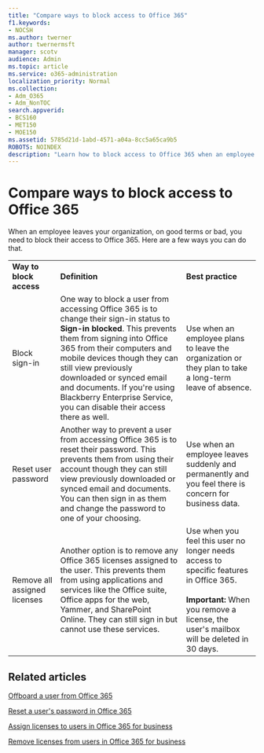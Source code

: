 ```yaml
---
title: "Compare ways to block access to Office 365"
f1.keywords:
- NOCSH
ms.author: twerner
author: twernermsft
manager: scotv
audience: Admin
ms.topic: article
ms.service: o365-administration
localization_priority: Normal
ms.collection: 
- Adm_O365
- Adm_NonTOC
search.appverid:
- BCS160
- MET150
- MOE150
ms.assetid: 5785d21d-1abd-4571-a04a-8cc5a65ca9b5
ROBOTS: NOINDEX
description: "Learn how to block access to Office 365 when an employee leaves your organization."
---
```


# Compare ways to block access to Office 365

When an employee leaves your organization, on good terms or bad, you need to block their access to Office 365. Here are a few ways you can do that.
  
||||
|:-----|:-----|:-----|
|**Way to block access** <br/> |**Definition** <br/> |**Best practice** <br/> |
|Block sign-in  <br/> |One way to block a user from accessing Office 365 is to change their sign-in status to **Sign-in blocked**. This prevents them from signing into Office 365 from their computers and mobile devices though they can still view previously downloaded or synced email and documents. If you're using Blackberry Enterprise Service, you can disable their access there as well.  <br/> |Use when an employee plans to leave the organization or they plan to take a long-term leave of absence.  <br/> |
|Reset user password  <br/> |Another way to prevent a user from accessing Office 365 is to reset their password. This prevents them from using their account though they can still view previously downloaded or synced email and documents. You can then sign in as them and change the password to one of your choosing.  <br/> |Use when an employee leaves suddenly and permanently and you feel there is concern for business data.  <br/> |
|Remove all assigned licenses  <br/> |Another option is to remove any Office 365 licenses assigned to the user. This prevents them from using applications and services like the Office suite, Office apps for the web, Yammer, and SharePoint Online. They can still sign in but cannot use these services.  <br/> |Use when you feel this user no longer needs access to specific features in Office 365.  <br/> <br> **Important:** When you remove a license, the user's mailbox will be deleted in 30 days.
   
## Related articles

[Offboard a user from Office 365](../add-users/remove-former-employee.md)
    
[Reset a user's password in Office 365](../add-users/reset-passwords.md)
    
[Assign licenses to users in Office 365 for business](../manage/assign-licenses-to-users.md)
    
[Remove licenses from users in Office 365 for business](../manage/remove-licenses-from-users.md)
    

